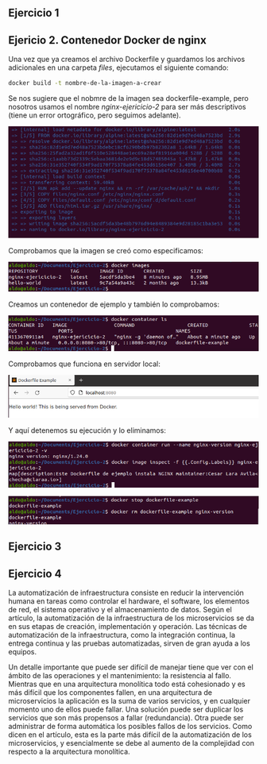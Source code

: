 ## Ejercicio 1

## Ejericio 2. Contenedor Docker de nginx

Una vez que ya creamos el archivo Dockerfile y guardamos los archivos adicionales en una carpeta _files_, ejecutamos el siguiente comando:

```bash
docker build -t nombre-de-la-imagen-a-crear
```
Se nos sugiere que el nobmre de la imagen sea dockerfile-example, pero nosotros usamos el nombre _nginx-ejericicio-2_ para ser más descriptivos (tiene un error ortográfico, pero seguimos adelante).

![](sources/2023-07-05-08-31-25.png)

Comprobamos que la imagen se creó como especificamos:

![](sources/2023-07-05-08-44-58.png)

Creamos un contenedor de ejemplo y también lo comprobamos:

![](sources/2023-07-05-09-10-31.png)

Comprobamos que funciona en servidor local:

![](sources/2023-07-05-09-05-12.png)

Y aquí detenemos su ejecución y lo eliminamos:

![](sources/2023-07-05-09-16-33.png)

![](sources/2023-07-05-09-18-36.png)

## Ejercicio 3



## Ejercicio 4

La automatización de infraestructura consiste en reducir la intervención humana en tareas como controlar el hardware, el software, los elementos de red, el sistema operativo y el almacenamiento de datos. Según el artículo, la automatización de la infraestructura de los microservicios se da en sus etapas de creación, implementación y operación. Las técnicas de automatización de la infraestructura, como la integración continua, la entrega continua y las pruebas automatizadas, sirven de gran ayuda a los equipos.

Un detalle importante que puede ser difícil de manejar tiene que ver con el ámbito de las operaciones y el mantenimiento: la resistencia al fallo. Mientras que en una arquitectura monolítica todo está cohesionado y es más difícil que los componentes fallen, en una arquitectura de microservicios la aplicación es la suma de varios servicios, y en cualquier momento uno de ellos puede fallar. Una solución puede ser duplicar los servicios que son más propensos a fallar (redundancia). Otra puede ser administrar de forma automática los posibles fallos de los servicios. Como dicen en el artículo, esta es la parte más difícil de la automatización de los microservicios, y esencialmente se debe al aumento de la complejidad con respecto a la arquitectura monolítica.
